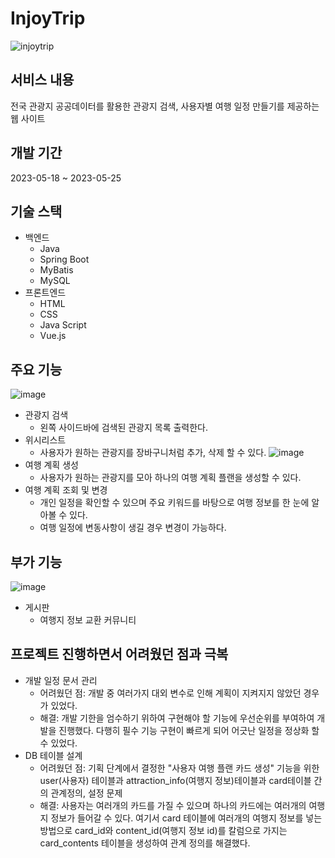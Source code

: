    # InjoyTrip
![injoytrip](https://github.com/keunmoj/InjoyTrip/assets/94428183/587da266-7a7e-488a-a86d-2c9c92ac6d05)
## 서비스 내용
전국 관광지 공공데이터를 활용한 관광지 검색, 사용자별 여행 일정 만들기를 제공하는 웹 사이트
## 개발 기간
2023-05-18 ~ 2023-05-25
## 기술 스택
* 백엔드
  * Java
  * Spring Boot
  * MyBatis
  * MySQL
* 프론트엔드
  * HTML
  * CSS
  * Java Script
  * Vue.js
 
## 주요 기능
![image](https://github.com/keunmoj/InjoyTrip/assets/94428183/da36549d-79ac-46b8-9d13-27e48bf0941c)
* 관광지 검색
  * 왼쪽 사이드바에 검색된 관광지 목록 출력한다.
* 위시리스트
  * 사용자가 원하는 관광지를 장바구니처럼 추가, 삭제 할 수 있다.
![image](https://github.com/keunmoj/InjoyTrip/assets/94428183/2c2d33e7-e3e0-4882-8a2f-415f00a1a600)
* 여행 계획 생성
  * 사용자가 원하는 관광지를 모아 하나의 여행 계획 플랜을 생성할 수 있다.
* 여행 계획 조회 및 변경
  * 개인 일정을 확인할 수 있으며 주요 키워드를 바탕으로 여행 정보를 한 눈에 알아볼 수 있다.
  * 여행 일정에 변동사항이 생길 경우 변경이 가능하다.

## 부가 기능
![image](https://github.com/keunmoj/InjoyTrip/assets/94428183/8801ae62-d2e4-4094-bcd9-9bdb5a640699)
* 게시판
  * 여행지 정보 교환 커뮤니티

## 프로젝트 진행하면서 어려웠던 점과 극복
* 개발 일정 문서 관리
  * 어려웠던 점: 개발 중 여러가지 대외 변수로 인해 계획이 지켜지지 않았던 경우가 있었다.
  * 해결: 개발 기한을 엄수하기 위하여 구현해야 할 기능에 우선순위를 부여하여 개발을 진행했다. 다행히 필수 기능 구현이 빠르게 되어 어긋난 일정을 정상화 할 수 있었다.
* DB 테이블 설계
  * 어려웠던 점: 기획 단계에서 결정한 "사용자 여행 플랜 카드 생성" 기능을 위한 user(사용자) 테이블과 attraction_info(여행지 정보)테이블과 card테이블 간의 관계정의, 설정 문제
  * 해결: 사용자는 여러개의 카드를 가질 수 있으며 하나의 카드에는 여러개의 여행지 정보가 들어갈 수 있다. 여기서 card 테이블에 여러개의 여행지 정보를 넣는 방법으로 card_id와 content_id(여행지 정보 id)를 칼럼으로 가지는 card_contents 테이블을 생성하여 관계 정의를 해결했다.

